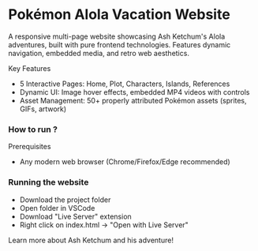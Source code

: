 # Pokémon Alola Vacation Website
A responsive multi-page website showcasing Ash Ketchum's Alola adventures, built with pure frontend technologies. Features dynamic navigation, embedded media, and retro web aesthetics.

Key Features
- 5 Interactive Pages: Home, Plot, Characters, Islands, References
- Dynamic UI: Image hover effects, embedded MP4 videos with controls
- Asset Management: 50+ properly attributed Pokémon assets (sprites, GIFs, artwork)

### How to run ?
Prerequisites
- Any modern web browser (Chrome/Firefox/Edge recommended)

### Running the website
- Download the project folder
- Open folder in VSCode
- Download "Live Server" extension
- Right click on index.html -> "Open with Live Server"

Learn more about Ash Ketchum and his adventure!
